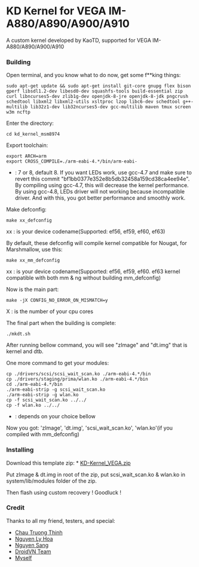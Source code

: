 # KD Kernel for VEGA IM-A880/A890/A900/A910

A custom kernel developed by KaoTD, supported for VEGA IM-A880/A890/A900/A910

### Building

Open terminal, and you know what to do now, get some f**king things:
```
sudo apt-get update && sudo apt-get install git-core gnupg flex bison gperf libsdl1.2-dev libesd0-dev squashfs-tools build-essential zip curl libncurses5-dev zlib1g-dev openjdk-8-jre openjdk-8-jdk pngcrush schedtool libxml2 libxml2-utils xsltproc lzop libc6-dev schedtool g++-multilib lib32z1-dev lib32ncurses5-dev gcc-multilib maven tmux screen w3m ncftp
```


Enter the directory:
```
cd kd_kernel_msm8974
```


Export toolchain:
```
export ARCH=arm
export CROSS_COMPILE=./arm-eabi-4.*/bin/arm-eabi-
```
* : 7 or 8, default 8. If you want LEDs work, use gcc-4.7 and make sure to revert this commit "bf1bb0377e352e8b5db32458a159cd38ca4ee94e". By compiling using gcc-4.7, this will decrease the kernel performance.
By using gcc-4.8, LEDs driver will not working because incompatible driver. And with this, you got better performance and smoothly work.


Make defconfig:
```
make xx_defconfig
```
xx : is your device codename(Supported: ef56, ef59, ef60, ef63)

By default, these defconfig will compile kernel compatible for Nougat, for Marshmallow, use this:
```
make xx_mm_defconfig
```
xx : is your device codename(Supported: ef56, ef59, ef60. ef63 kernel compatible with both mm & ng without building mm_defconfig)


Now is the main part:
```
make -jX CONFIG_NO_ERROR_ON_MISMATCH=y
```
X : is the number of your cpu cores


The final part when the building is complete:
```
./mkdt.sh
```

After running bellow command, you will see "zImage" and "dt.img" that is kernel and dtb.

One more command to get your modules:
```
cp ./drivers/scsi/scsi_wait_scan.ko ./arm-eabi-4.*/bin
cp ./drivers/staging/prima/wlan.ko ./arm-eabi-4.*/bin
cd ./arm-eabi-4.*/bin
./arm-eabi-strip -g scsi_wait_scan.ko
./arm-eabi-strip -g wlan.ko
cp -f scsi_wait_scan.ko ../../
cp -f wlan.ko ../../
```
* : depends on your choice bellow

Now you got: 'zImage', 'dt.img', 'scsi_wait_scan.ko', 'wlan.ko'(if you compiled with mm_defconfig)

### Installing

Download this template zip: * [KD-Kernel_VEGA.zip](https://github.com/KaoTD/kd_kernel_msm8974/blob/master/KD-Kernel_VEGA.zip?raw=true)

Put zImage & dt.img in root of the zip, put scsi_wait_scan.ko & wlan.ko in system/lib/modules folder of the zip.

Then flash using custom recovery ! Goodluck !

### Credit

Thanks to all my friend, testers, and special:

* [Chau Truong Thinh](http://github.com/chautruongthinh)
* [Nguyen Ly Hoa](http://github.com/hoalamha)
* [Nguyen Sang](http://github.com/renosang)
* [DroidVN Team](http://droidvn.com)
* [Myself](http://fb.com/kaotd)


